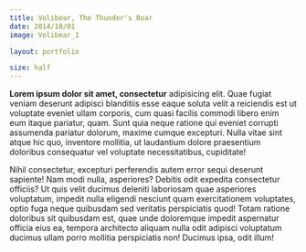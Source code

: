 ```yaml
---
title: Volibear, The Thunder's Roar
date: 2014/10/01
image: Volibear_1

layout: portfolio

size: half
---
```


**Lorem ipsum dolor sit amet, consectetur** adipisicing elit. Quae fugiat veniam deserunt adipisci blanditiis esse eaque soluta velit a reiciendis est ut voluptate eveniet ullam corporis, cum quasi facilis commodi libero enim eum itaque pariatur, quam. Sunt quia neque ratione qui eveniet corrupti assumenda pariatur dolorum, maxime cumque excepturi. Nulla vitae sint atque hic quo, inventore mollitia, ut laudantium dolore praesentium doloribus consequatur vel voluptate necessitatibus, cupiditate!

Nihil consectetur, excepturi perferendis autem error sequi deserunt sapiente! Nam modi nulla, asperiores? Debitis odit expedita consectetur officiis? Ut quis velit ducimus deleniti laboriosam quae asperiores voluptatum, impedit nulla eligendi nesciunt quam exercitationem voluptates, optio fuga neque quibusdam sed veritatis perspiciatis quod! Totam ratione doloribus sit quibusdam est, quae unde doloremque impedit aspernatur officia eius ea, tempora architecto aliquam nulla odit adipisci voluptatum ducimus ullam porro mollitia perspiciatis non! Ducimus ipsa, odit illum!